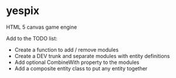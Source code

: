 yespix
======

HTML 5 canvas game engine

Add to the TODO list:
- Create a function to add / remove modules
- Create a DEV trunk and separate modules with entity definitions
- Add optional CombineWith property to the modules
- Add a composite entity class to put any entity together



